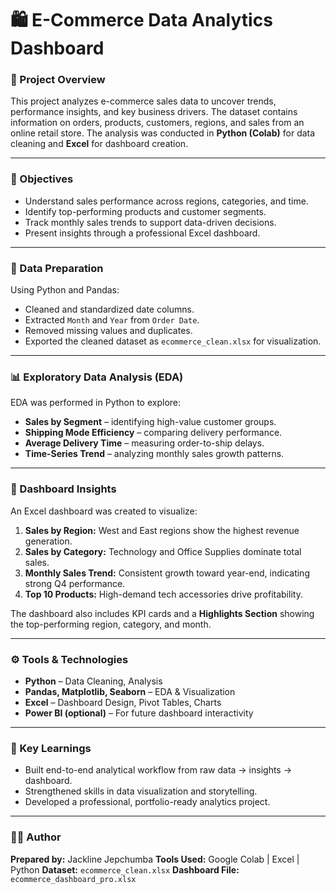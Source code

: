 # 🛍️ E-Commerce Data Analytics Dashboard

### 📖 Project Overview

This project analyzes e-commerce sales data to uncover trends, performance insights, and key business drivers. The dataset contains information on orders, products, customers, regions, and sales from an online retail store. The analysis was conducted in **Python (Colab)** for data cleaning and **Excel** for dashboard creation.

---

### 🎯 Objectives

* Understand sales performance across regions, categories, and time.
* Identify top-performing products and customer segments.
* Track monthly sales trends to support data-driven decisions.
* Present insights through a professional Excel dashboard.

---

### 🧹 Data Preparation

Using Python and Pandas:

* Cleaned and standardized date columns.
* Extracted `Month` and `Year` from `Order Date`.
* Removed missing values and duplicates.
* Exported the cleaned dataset as `ecommerce_clean.xlsx` for visualization.

---

### 📊 Exploratory Data Analysis (EDA)

EDA was performed in Python to explore:

* **Sales by Segment** – identifying high-value customer groups.
* **Shipping Mode Efficiency** – comparing delivery performance.
* **Average Delivery Time** – measuring order-to-ship delays.
* **Time-Series Trend** – analyzing monthly sales growth patterns.

---

### 🧭 Dashboard Insights

An Excel dashboard was created to visualize:

1. **Sales by Region:** West and East regions show the highest revenue generation.
2. **Sales by Category:** Technology and Office Supplies dominate total sales.
3. **Monthly Sales Trend:** Consistent growth toward year-end, indicating strong Q4 performance.
4. **Top 10 Products:** High-demand tech accessories drive profitability.

The dashboard also includes KPI cards and a **Highlights Section** showing the top-performing region, category, and month.

---

### ⚙️ Tools & Technologies

* **Python** – Data Cleaning, Analysis
* **Pandas, Matplotlib, Seaborn** – EDA & Visualization
* **Excel** – Dashboard Design, Pivot Tables, Charts
* **Power BI (optional)** – For future dashboard interactivity

---

### 🧩 Key Learnings

* Built end-to-end analytical workflow from raw data → insights → dashboard.
* Strengthened skills in data visualization and storytelling.
* Developed a professional, portfolio-ready analytics project.

---

### 👩‍💻 Author

**Prepared by:** Jackline Jepchumba
**Tools Used:** Google Colab | Excel | Python
**Dataset:** `ecommerce_clean.xlsx`
**Dashboard File:** `ecommerce_dashboard_pro.xlsx`
